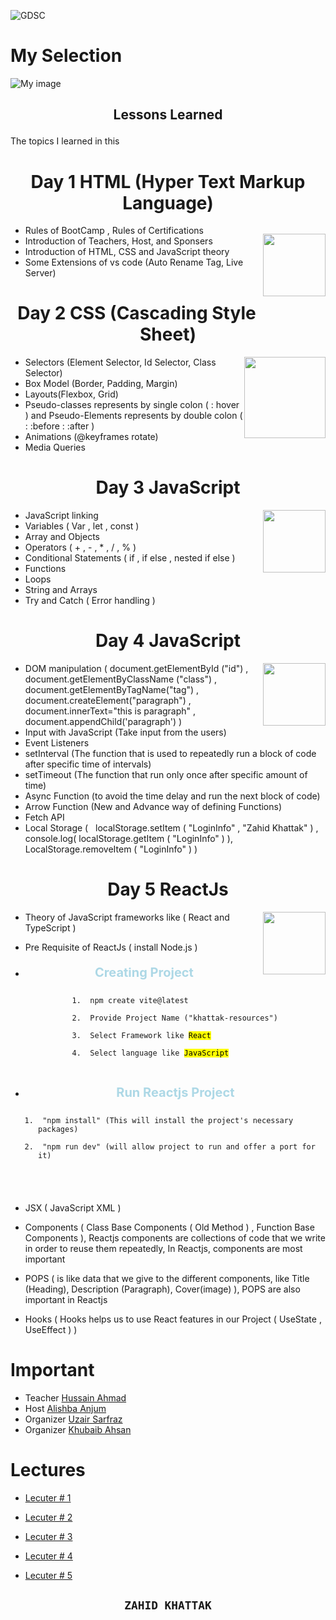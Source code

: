 ![GDSC](https://res.cloudinary.com/startup-grind/image/upload/dpr_2.0,fl_sanitize/v1/gcs/platform-data-dsc/contentbuilder/logo_dark_stacked_5giak2X.svg)

# My Selection

![My image](https://media.licdn.com/dms/image/D4D22AQE22o4rmiZTRQ/feedshare-shrink_800/0/1711120106077?e=1714003200&v=beta&t=KTKbOn-smGRMxejwq0xunuAtq7nlBhNikEhNm1gxwB8)

## <p align="center">Lessons Learned</p>

The topics I learned in this

# <p align="center" style="margin-bottom:0px;">Day 1 HTML (Hyper Text Markup Language)</p>

<p style="float:right"><img src="https://img.icons8.com/?size=256&id=20909&format=png" width="100px"></p>

- Rules of BootCamp , Rules of Certifications
- Introduction of Teachers, Host, and Sponsers
- Introduction of HTML, CSS and JavaScript theory
- Some Extensions of vs code (Auto Rename Tag, Live Server)

# <p align="center" style="margin-bottom:0px;"> Day 2 CSS (Cascading Style Sheet) </p>

<img src="https://1000logos.net/wp-content/uploads/2020/09/CSS-Logo.png" width="130px" style="float:right">

- Selectors (Element Selector, Id Selector, Class Selector)
- Box Model (Border, Padding, Margin)
- Layouts(Flexbox, Grid)
- Pseudo-classes represents by single colon ( : hover ) and Pseudo-Elements represents by double colon ( : :before : :after )
- Animations (@keyframes rotate)
- Media Queries

# <p align="center" style="margin-bottom:0px;"> Day 3 JavaScript </p>

<img src="https://img.icons8.com/?size=256&id=108784&format=png" width="100px" style="float:right">

- JavaScript linking
- Variables ( Var , let , const )
- Array and Objects
- Operators ( + , - , \* , / , % )
- Conditional Statements ( if , if else , nested if else )
- Functions
- Loops
- String and Arrays
- Try and Catch ( Error handling )

# <p align="center" style="margin-bottom:0px;"> Day 4 JavaScript </p>

<img src="https://img.icons8.com/?size=256&id=108784&format=png" width="100px" style="float:right">

- DOM manipulation ( document.getElementById ("id") , document.getElementByClassName ("class") , document.getElementByTagName("tag") , document.createElement("paragraph") , document.innerText="this is paragraph" , document.appendChild('paragraph') )
- Input with JavaScript (Take input from the users)
- Event Listeners
- setInterval (The function that is used to repeatedly run a block of code after specific time of intervals)
- setTimeout (The function that run only once after specific amount of time)
- Async Function (to avoid the time delay and run the next block of code)
- Arrow Function (New and Advance way of defining Functions)
- Fetch API
- Local Storage ( &nbsp; localStorage.setItem ( "LoginInfo" , "Zahid Khattak" ) , console.log( localStorage.getItem ( "LoginInfo" ) ), LocalStorage.removeItem ( "LoginInfo" ) )

# <p align="center" style="margin-bottom:0px;"> Day 5 ReactJs </p>

<img src="https://cdn.freebiesupply.com/logos/large/2x/react-1-logo-png-transparent.png" width="100px" style="float:right">

- Theory of JavaScript frameworks like ( React and TypeScript )
- Pre Requisite of ReactJs ( install Node.js )
- <p align="center" style="font-weight:bold; color:lightblue; font-size:20px; margin-bottom:0px;"> Creating Project</p>
  <code style="display:flex; justify-content:center; margin-bottom:30px;">
  <ol>
  <li> npm create vite@latest</li>
  <li> Provide Project Name ("khattak-resources")</li>
  <li> Select Framework like <mark>React</mark></li>
  <li> Select language like <mark>JavaScript</mark></li>
  </ol>
  </code>

- <p align="center" style="font-weight:bold; color:lightblue; font-size:20px; margin-bottom:0px;">Run Reactjs Project</p>
  <code style="display:flex; justify-content:center; margin-bottom:20px;">
  <ol>
  <li> "npm install" (This will install the project's necessary packages)</li>
  <li> "npm run dev" (will allow project to run and offer a port for it)</li>

</ol>
</code>

- JSX ( JavaScript XML )
- Components ( Class Base Components ( Old Method ) , Function Base Components ), Reactjs components are collections of code that we write in order to reuse them repeatedly, In Reactjs, components are most important

- POPS ( is like data that we give to the different components, like Title (Heading), Description (Paragraph), Cover(image) ), POPS are also important in Reactjs

- Hooks ( Hooks helps us to use React features in our Project ( UseState , UseEffect ) )

# Important

- Teacher [Hussain Ahmad](https://www.linkedin.com/in/hussnain-ahmad/)
- Host [Alishba Anjum](https://www.linkedin.com/in/alishba-anjum-8ba06a28b/)
- Organizer [Uzair Sarfraz](https://www.linkedin.com/in/uzair-sarfraz/)
- Organizer [Khubaib Ahsan](https://www.linkedin.com/in/khubaib-ahsan-39a160264/)

# Lectures

- [Lecuter # 1](https://www.youtube.com/watch?v=Ld6GQwWJ0OE&t=930s&ab_channel=TheProfessorUzair)
- [Lecuter # 2](https://www.youtube.com/watch?v=8kAFodFdBHs&t=373s&ab_channel=TheProfessorUzair)
- [Lecuter # 3](https://www.youtube.com/watch?v=wBLNmWaPsto&t=4298s&ab_channel=TheProfessorUzair)
- [Lecuter # 4](https://www.youtube.com/watch?v=L-Bn_Fvjqvs&t=15s&ab_channel=TheProfessorUzair)

- [Lecuter # 5](https://www.youtube.com/watch?v=zBWWJIK36-g&t=12s&ab_channel=TheProfessorUzair
)



## <p align="center">  **`ZAHID KHATTAK`** </p>
